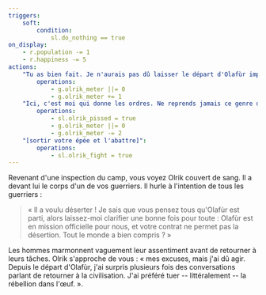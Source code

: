```yaml
---
triggers:
    soft:
        condition:
            sl.do_nothing == true
on_display:
    - r.population -= 1
    - r.happiness -= 5
actions:
    "Tu as bien fait. Je n'aurais pas dû laisser le départ d'Olafùr impuni":
        operations:
            - g.olrik_meter ||= 0
            - g.olrik_meter += 1
    "Ici, c'est moi qui donne les ordres. Ne reprends jamais ce genre de décisions sans m'en parler avant":
        operations:
            - sl.olrik_pissed = true
            - g.olrik_meter ||= 0
            - g.olrik_meter -= 2
    "[sortir votre épée et l'abattre]":
        operations:
            - sl.olrik_fight = true
---
```


Revenant d'une inspection du camp, vous voyez Olrik couvert de sang. Il a devant lui le corps d'un de vos guerriers. Il hurle à l'intention de tous les guerriers :

> « Il a voulu déserter ! Je sais que vous pensez tous qu'Olafùr est parti, alors laissez-moi clarifier une bonne fois pour toute : Olafùr est en mission officielle pour nous, et votre contrat ne permet pas la désertion. Tout le monde a bien compris ? »

Les hommes marmonnent vaguement leur assentiment avant de retourner à leurs tâches.
Olrik s'approche de vous : « mes excuses, mais j'ai dû agir. Depuis le départ d'Olafùr, j'ai surpris plusieurs fois des conversations parlant de retourner à la civilisation. J'ai préféré tuer -- littéralement -- la rébellion dans l'œuf. ».
